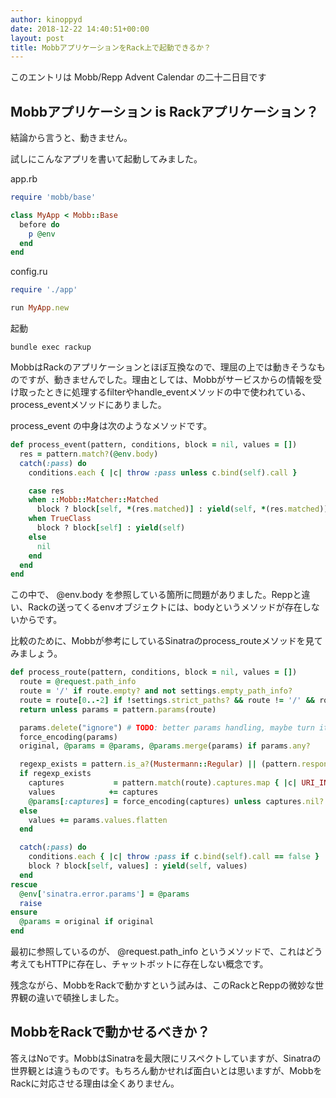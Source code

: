 ```yaml
---
author: kinoppyd
date: 2018-12-22 14:40:51+00:00
layout: post
title: MobbアプリケーションをRack上で起動できるか？
---
```


このエントリは Mobb/Repp Advent Calendar の二十二日目です




## Mobbアプリケーション is Rackアプリケーション？


結論から言うと、動きません。

試しにこんなアプリを書いて起動してみました。

app.rb

```ruby
require 'mobb/base'

class MyApp < Mobb::Base
  before do
    p @env
  end
end
```

config.ru

```ruby
require './app'

run MyApp.new
```

起動

```shell-session
bundle exec rackup
```

MobbはRackのアプリケーションとほぼ互換なので、理屈の上では動きそうなものですが、動きませんでした。理由としては、Mobbがサービスからの情報を受け取ったときに処理するfilterやhandle_eventメソッドの中で使われている、process_eventメソッドにありました。

process_event の中身は次のようなメソッドです。

```ruby
def process_event(pattern, conditions, block = nil, values = [])
  res = pattern.match?(@env.body)
  catch(:pass) do
    conditions.each { |c| throw :pass unless c.bind(self).call }

    case res
    when ::Mobb::Matcher::Matched
      block ? block[self, *(res.matched)] : yield(self, *(res.matched))
    when TrueClass
      block ? block[self] : yield(self)
    else
      nil
    end
  end
end
```

この中で、 @env.body を参照している箇所に問題がありました。Reppと違い、Rackの送ってくるenvオブジェクトには、bodyというメソッドが存在しないからです。

比較のために、Mobbが参考にしているSinatraのprocess_routeメソッドを見てみましょう。

```ruby
def process_route(pattern, conditions, block = nil, values = [])
  route = @request.path_info
  route = '/' if route.empty? and not settings.empty_path_info?
  route = route[0..-2] if !settings.strict_paths? && route != '/' && route.end_with?('/')
  return unless params = pattern.params(route)

  params.delete("ignore") # TODO: better params handling, maybe turn it into "smart" object or detect changes
  force_encoding(params)
  original, @params = @params, @params.merge(params) if params.any?

  regexp_exists = pattern.is_a?(Mustermann::Regular) || (pattern.respond_to?(:patterns) && pattern.patterns.any? {|subpattern| subpattern.is_a?(Mustermann::Regular)} )
  if regexp_exists
    captures           = pattern.match(route).captures.map { |c| URI_INSTANCE.unescape(c) if c }
    values            += captures
    @params[:captures] = force_encoding(captures) unless captures.nil? || captures.empty?
  else
    values += params.values.flatten
  end

  catch(:pass) do
    conditions.each { |c| throw :pass if c.bind(self).call == false }
    block ? block[self, values] : yield(self, values)
  end
rescue
  @env['sinatra.error.params'] = @params
  raise
ensure
  @params = original if original
end
```

最初に参照しているのが、 @request.path_info というメソッドで、これはどう考えてもHTTPに存在し、チャットボットに存在しない概念です。

残念ながら、MobbをRackで動かすという試みは、このRackとReppの微妙な世界観の違いで頓挫しました。


## MobbをRackで動かせるべきか？


答えはNoです。MobbはSinatraを最大限にリスペクトしていますが、Sinatraの世界観とは違うものです。もちろん動かせれば面白いとは思いますが、MobbをRackに対応させる理由は全くありません。
